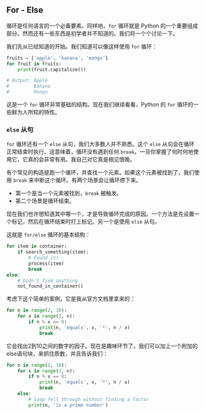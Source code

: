 ## For - Else

循环是任何语言的一个必备要素。同样地，```for``` 循环就是 Python 的一个重要组成部分。然而还有一些东西是初学者并不知道的。我们将一个个讨论一下。

我们先从已经知道的开始。我们知道可以像这样使用 ```for``` 循环：

```python
fruits = ['apple', 'banana', 'mango']
for fruit in fruits:
    print(fruit.capitalize())

# Output: Apple
#         Banana
#         Mango
```

这是一个 ```for``` 循环非常基础的结构。现在我们继续看看，Python 的 ```for``` 循环的一些鲜为人所知的特性。


### ```else``` 从句

```for``` 循环还有一个 ```else``` 从句，我们大多数人并不熟悉。这个 ```else``` 从句会在循环正常结束时执行。这意味着，循环没有遇到任何 ```break```。一旦你掌握了何时何地使用它，它真的会非常有用。我自己对它真是相见恨晚。

有个常见的构造是跑一个循环，并查找一个元素。如果这个元素被找到了，我们使用 ```break``` 来中断这个循环。有两个场景会让循环停下来。

- 第一个是当一个元素被找到，```break``` 被触发。
- 第二个场景是循环结束。  

现在我们也许想知道其中哪一个，才是导致循环完成的原因。一个方法是先设置一个标记，然后在循环结束时打上标记。另一个是使用 ```else``` 从句。

这就是 ```for/else``` 循环的基本结构：

```python
for item in container:
    if search_something(item):
        # Found it!
        process(item)
        break
else:
    # Didn't find anything..
    not_found_in_container()
```

考虑下这个简单的案例，它是我从官方文档里拿来的：

```python
for n in range(2, 10):
    for x in range(2, n):
        if n % x == 0:
            print(n, 'equals', x, '*', n / x)
            break
```

它会找出2到10之间的数字的因子。现在是趣味环节了。我们可以加上一个附加的else语句块，来抓住质数，并且告诉我们：

```python
for n in range(2, 10):
    for x in range(2, n):
        if n % x == 0:
            print(n, 'equals', x, '*', n / x)
            break
    else:
        # loop fell through without finding a factor
        print(n, 'is a prime number')
```


